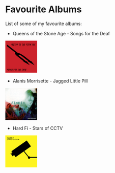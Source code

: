 # Favourite Albums

List of some of my favourite albums:

- Queens of the Stone Age - Songs for the Deaf
<img src="Images/Queens_of_the_Stone_Age_-_Songs_for_the_Deaf.png" width="100" height="100">

- Alanis Morrisette - Jagged Little Pill
<img src="Images/81UsU658UVL._UF1000,1000_QL80_.jpg" width="100" height="100">

- Hard Fi - Stars of CCTV
<img src="Images/Hard-Fi_-_Stars_of_CCTV.png" width="100" height="100">
